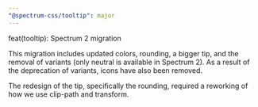 ```yaml
---
"@spectrum-css/tooltip": major
---
```


feat(tooltip): Spectrum 2 migration

This migration includes updated colors, rounding, a bigger tip, and the removal of variants (only neutral is available in Spectrum 2). As a result of the deprecation of variants, icons have also been removed.

The redesign of the tip, specifically the rounding, required a reworking of how we use clip-path and transform.

